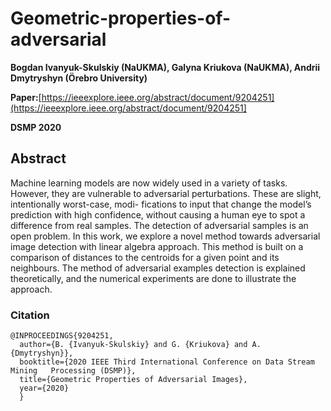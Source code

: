 # Geometric-properties-of-adversarial

**Bogdan Ivanyuk-Skulskiy (NaUKMA), Galyna Kriukova (NaUKMA), Andrii Dmytryshyn (Örebro University)**

**Paper:**[https://ieeexplore.ieee.org/abstract/document/9204251](https://ieeexplore.ieee.org/abstract/document/9204251]

**DSMP 2020**

## Abstract
Machine learning models are now widely used in a variety of tasks. However, they are vulnerable to adversarial perturbations. These are slight, intentionally worst-case, modi- fications to input that change the model’s prediction with high confidence, without causing a human eye to spot a difference from real samples. The detection of adversarial samples is an open problem. In this work, we explore a novel method towards adversarial image detection with linear algebra approach. This method is built on a comparison of distances to the centroids for a given point and its neighbours. The method of adversarial examples detection is explained theoretically, and the numerical experiments are done to illustrate the approach.


### Citation
```
@INPROCEEDINGS{9204251,
  author={B. {Ivanyuk-Skulskiy} and G. {Kriukova} and A. {Dmytryshyn}},
  booktitle={2020 IEEE Third International Conference on Data Stream Mining   Processing (DSMP)}, 
  title={Geometric Properties of Adversarial Images}, 
  year={2020}
  }
```
